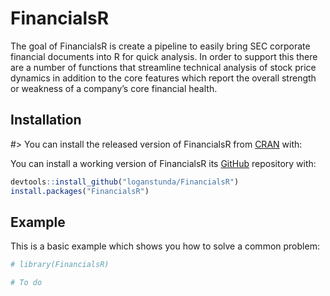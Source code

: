 
<!-- README.md is generated from README.Rmd. Please edit that file -->

# FinancialsR

<!-- badges: start -->
<!-- badges: end -->

The goal of FinancialsR is create a pipeline to easily bring SEC
corporate financial documents into R for quick analysis. In order to
support this there are a number of functions that streamline technical
analysis of stock price dynamics in addition to the core features which
report the overall strength or weakness of a company’s core financial
health.

## Installation

\#&gt; You can install the released version of FinancialsR from
[CRAN](https://CRAN.R-project.org) with:

You can install a working version of FinancialsR its
[GitHub](https::github.com/loganstunda/financialsR) repository with:

``` r
devtools::install_github("loganstunda/FinancialsR")
install.packages("FinancialsR")
```

## Example

This is a basic example which shows you how to solve a common problem:

``` r
# library(FinancialsR)

# To do
```
